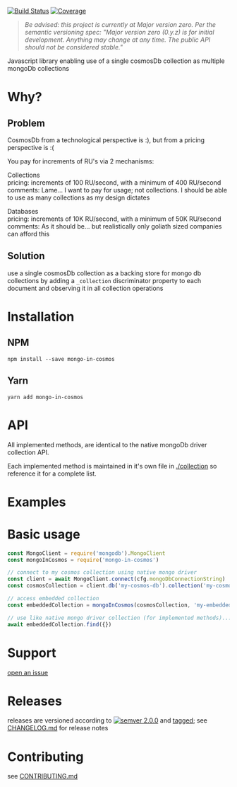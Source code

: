 [![Build Status](https://travis-ci.org/chrisdostert/mongo-in-cosmos-js.svg?branch=master)](https://travis-ci.org/chrisdostert/mongo-in-cosmos-js)
[![Coverage](https://codecov.io/gh/chrisdostert/mongo-in-cosmos-js/branch/master/graph/badge.svg)](https://codecov.io/gh/chrisdostert/mongo-in-cosmos-js)

> *Be advised: this project is currently at Major version zero. Per the
> semantic versioning spec: "Major version zero (0.y.z) is for initial
> development. Anything may change at any time. The public API should
> not be considered stable."*

Javascript library enabling use of a single cosmosDb collection as multiple mongoDb collections

# Why? 

## Problem
CosmosDb from a technological perspective is :), but from a pricing perspective is :(

You pay for increments of RU's via 2 mechanisms:

Collections  
pricing: increments of 100 RU/second, with a minimum of 400 RU/second
comments: Lame... I want to pay for usage; not collections. I should be able to use as many collections as my design dictates

Databases  
pricing: increments of 10K RU/second, with a minimum of 50K RU/second
comments: As it should be... but realistically only goliath sized companies can afford this

## Solution
use a single cosmosDb collection as a backing store for mongo db collections by adding a `_collection` discriminator property to each document
and observing it in all collection operations

# Installation

## NPM
```shell
npm install --save mongo-in-cosmos
```

## Yarn
```shell
yarn add mongo-in-cosmos
```

# API
All implemented methods, are identical to the native mongoDb driver collection API.

Each implemented method is maintained in it's own file in [./collection](./collection) so reference it for a complete list.

# Examples

# Basic usage

```javascript
const MongoClient = require('mongodb').MongoClient
const mongoInCosmos = require('mongo-in-cosmos')

// connect to my cosmos collection using native mongo driver
const client = await MongoClient.connect(cfg.mongoDbConnectionString)
const cosmosCollection = client.db('my-cosmos-db').collection('my-cosmos-collection')

// access embedded collection
const embeddedCollection = mongoInCosmos(cosmosCollection, 'my-embedded-collection')

// use like native mongo driver collection (for implemented methods)... :)
await embeddedCollection.find({})
```

# Support

[open an issue](https://github.com/chrisdostert/mongo-in-cosmos-js/issues)

# Releases

releases are versioned according to
[![semver 2.0.0](https://img.shields.io/badge/semver-2.0.0-brightgreen.svg)](http://semver.org/spec/v2.0.0.html)
and [tagged](https://git-scm.com/book/en/v2/Git-Basics-Tagging); see
[CHANGELOG.md](CHANGELOG.md) for release notes

# Contributing

see [CONTRIBUTING.md](CONTRIBUTING.md)
